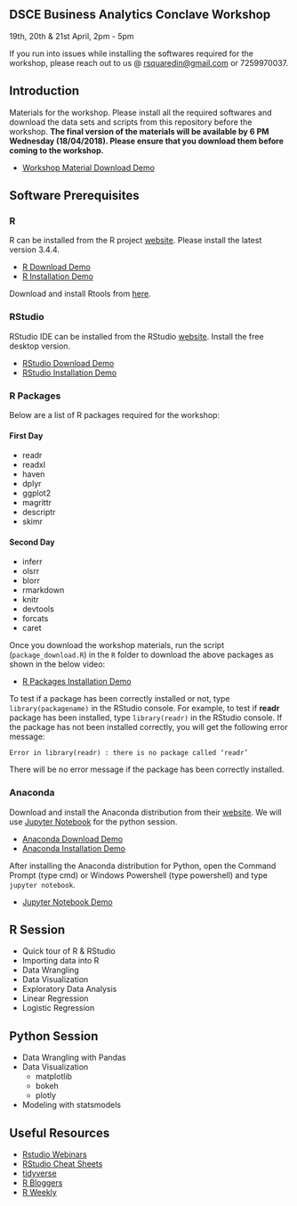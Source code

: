 
DSCE Business Analytics Conclave Workshop
-----------------------------------------

19th, 20th & 21st April, 2pm - 5pm

If you run into issues while installing the softwares required for the workshop, please reach out to us @ <rsquaredin@gmail.com> or 7259970037.

Introduction
------------

Materials for the workshop. Please install all the required softwares and download the data sets and scripts from this repository before the workshop. **The final version of the materials will be available by 6 PM Wednesday (18/04/2018). Please ensure that you download them before coming to the workshop.**

-   [Workshop Material Download Demo](https://vimeo.com/265157284)

Software Prerequisites
----------------------

### R

R can be installed from the R project [website](https://cran.r-project.org/). Please install the latest version 3.4.4.

-   [R Download Demo](https://vimeo.com/265157309)
-   [R Installation Demo](https://vimeo.com/265157340)

Download and install Rtools from [here](http://cran.us.r-project.org/bin/windows/Rtools/).

### RStudio

RStudio IDE can be installed from the RStudio [website](https://www.rstudio.com/products/rstudio/download/). Install the free desktop version.

-   [RStudio Download Demo](https://vimeo.com/265158190)
-   [RStudio Installation Demo](https://vimeo.com/265157379)

### R Packages

Below are a list of R packages required for the workshop:

#### First Day

-   readr
-   readxl
-   haven
-   dplyr
-   ggplot2
-   magrittr
-   descriptr
-   skimr

#### Second Day

-   inferr
-   olsrr
-   blorr
-   rmarkdown
-   knitr
-   devtools
-   forcats
-   caret

Once you download the workshop materials, run the script (`package_download.R`) in the `R` folder to download the above packages as shown in the below video:

-   [R Packages Installation Demo](https://vimeo.com/265157256)

To test if a package has been correctly installed or not, type `library(packagename)` in the RStudio console. For example, to test if **readr** package has been installed, type `library(readr)` in the RStudio console. If the package has not been installed correctly, you will get the following error message:

`Error in library(readr) : there is no package called ‘readr’`

There will be no error message if the package has been correctly installed.

### Anaconda

Download and install the Anaconda distribution from their [website](https://www.anaconda.com/download/). We will use [Jupyter Notebook](http://jupyter.org/) for the python session.

-   [Anaconda Download Demo](https://vimeo.com/265158166)
-   [Anaconda Installation Demo](https://vimeo.com/265157200)

After installing the Anaconda distribution for Python, open the Command Prompt (type cmd) or Windows Powershell (type powershell) and type `jupyter notebook`.

-   [Jupyter Notebook Demo](https://vimeo.com/265161739)

R Session
---------

-   Quick tour of R & RStudio
-   Importing data into R
-   Data Wrangling
-   Data Visualization
-   Exploratory Data Analysis
-   Linear Regression
-   Logistic Regression

Python Session
--------------

-   Data Wrangling with Pandas
-   Data Visualization
    -   matplotlib
    -   bokeh
    -   plotly
-   Modeling with statsmodels

Useful Resources
----------------

-   [Rstudio Webinars](https://www.rstudio.com/resources/webinars/)
-   [RStudio Cheat Sheets](https://www.rstudio.com/resources/cheatsheets/)
-   [tidyverse](https://www.tidyverse.org/)
-   [R Bloggers](https://www.r-bloggers.com/)
-   [R Weekly](https://rweekly.org/)

